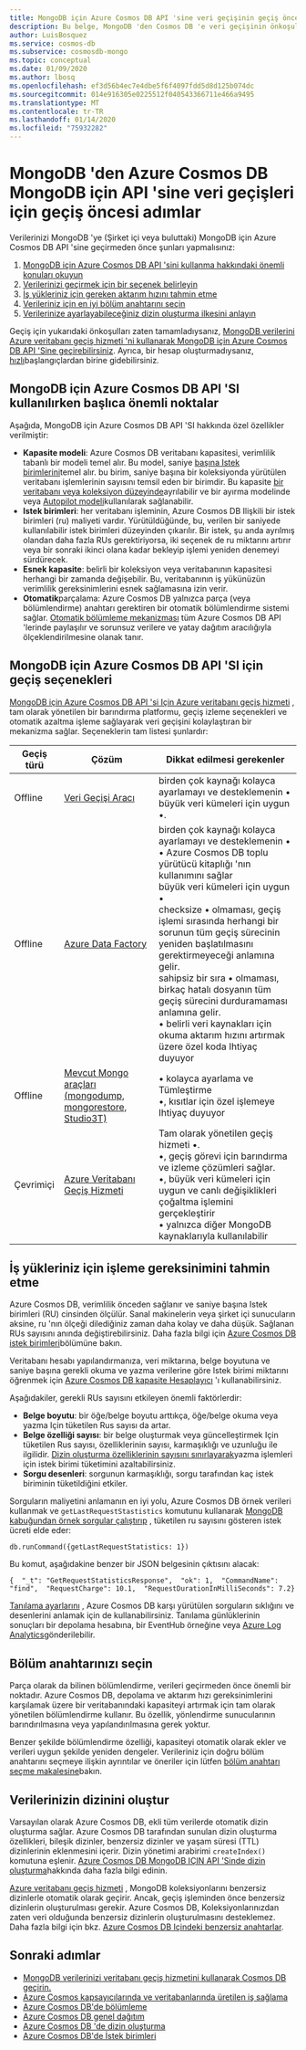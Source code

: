 ```yaml
---
title: MongoDB için Azure Cosmos DB API 'sine veri geçişinin geçiş öncesi adımları
description: Bu belge, MongoDB 'den Cosmos DB 'e veri geçişinin önkoşulları hakkında genel bakış sağlar.
author: LuisBosquez
ms.service: cosmos-db
ms.subservice: cosmosdb-mongo
ms.topic: conceptual
ms.date: 01/09/2020
ms.author: lbosq
ms.openlocfilehash: ef3d56b4ec7e4dbe5f6f4097fdd5d8d125b074dc
ms.sourcegitcommit: 014e916305e0225512f040543366711e466a9495
ms.translationtype: MT
ms.contentlocale: tr-TR
ms.lasthandoff: 01/14/2020
ms.locfileid: "75932282"
---
```

# <a name="pre-migration-steps-for-data-migrations-from-mongodb-to-azure-cosmos-dbs-api-for-mongodb"></a>MongoDB 'den Azure Cosmos DB MongoDB için API 'sine veri geçişleri için geçiş öncesi adımlar

Verilerinizi MongoDB 'ye (Şirket içi veya buluttaki) MongoDB için Azure Cosmos DB API 'sine geçirmeden önce şunları yapmalısınız:

1. [MongoDB için Azure Cosmos DB API 'sini kullanma hakkındaki önemli konuları okuyun](#considerations)
2. [Verilerinizi geçirmek için bir seçenek belirleyin](#options)
3. [İş yükleriniz için gereken aktarım hızını tahmin etme](#estimate-throughput)
4. [Verileriniz için en iyi bölüm anahtarını seçin](#partitioning)
5. [Verilerinize ayarlayabileceğiniz dizin oluşturma ilkesini anlayın](#indexing)

Geçiş için yukarıdaki önkoşulları zaten tamamladıysanız, [MongoDB verilerini Azure veritabanı geçiş hizmeti 'ni kullanarak MongoDB için Azure Cosmos DB API 'Sine geçirebilirsiniz](../dms/tutorial-mongodb-cosmos-db.md). Ayrıca, bir hesap oluşturmadıysanız, [hızlı](create-mongodb-dotnet.md)başlangıçlardan birine gidebilirsiniz.

## <a id="considerations"></a>MongoDB için Azure Cosmos DB API 'SI kullanılırken başlıca önemli noktalar

Aşağıda, MongoDB için Azure Cosmos DB API 'SI hakkında özel özellikler verilmiştir:
- **Kapasite modeli**: Azure Cosmos DB veritabanı kapasitesi, verimlilik tabanlı bir modeli temel alır. Bu model, saniye [başına Istek birimlerini](request-units.md)temel alır. bu birim, saniye başına bir koleksiyonda yürütülen veritabanı işlemlerinin sayısını temsil eden bir birimdir. Bu kapasite [bir veritabanı veya koleksiyon düzeyinde](set-throughput.md)ayrılabilir ve bir ayırma modelinde veya [Autopilot modeli](provision-throughput-autopilot.md)kullanılarak sağlanabilir.
- **Istek birimleri**: her veritabanı işleminin, Azure Cosmos DB Ilişkili bir istek birimleri (ru) maliyeti vardır. Yürütüldüğünde, bu, verilen bir saniyede kullanılabilir istek birimleri düzeyinden çıkarılır. Bir istek, şu anda ayrılmış olandan daha fazla RUs gerektiriyorsa, iki seçenek de ru miktarını artırır veya bir sonraki ikinci olana kadar bekleyip işlemi yeniden denemeyi sürdürecek.
- **Esnek kapasite**: belirli bir koleksiyon veya veritabanının kapasitesi herhangi bir zamanda değişebilir. Bu, veritabanının iş yükünüzün verimlilik gereksinimlerini esnek sağlamasına izin verir.
- **Otomatik**parçalama: Azure Cosmos DB yalnızca parça (veya bölümlendirme) anahtarı gerektiren bir otomatik bölümlendirme sistemi sağlar. [Otomatik bölümleme mekanizması](partition-data.md) tüm Azure Cosmos DB API 'lerinde paylaşılır ve sorunsuz verilere ve yatay dağıtım aracılığıyla ölçeklendirilmesine olanak tanır.

## <a id="options"></a>MongoDB için Azure Cosmos DB API 'SI için geçiş seçenekleri

[MongoDB için Azure Cosmos DB API 'si Için Azure veritabanı geçiş hizmeti](../dms/tutorial-mongodb-cosmos-db.md) , tam olarak yönetilen bir barındırma platformu, geçiş izleme seçenekleri ve otomatik azaltma işleme sağlayarak veri geçişini kolaylaştıran bir mekanizma sağlar. Seçeneklerin tam listesi şunlardır:

|**Geçiş türü**|**Çözüm**|**Dikkat edilmesi gerekenler**|
|---------|---------|---------|
|Offline|[Veri Geçişi Aracı](https://docs.microsoft.com/azure/cosmos-db/import-data)|birden çok kaynağı kolayca ayarlamayı ve desteklemenin &bull; <br/>büyük veri kümeleri için uygun &bull;.|
|Offline|[Azure Data Factory](https://docs.microsoft.com/azure/data-factory/connector-azure-cosmos-db)|birden çok kaynağı kolayca ayarlamayı ve desteklemenin &bull; <br/>&bull; Azure Cosmos DB toplu yürütücü kitaplığı 'nın kullanımını sağlar <br/>büyük veri kümeleri için uygun &bull; <br/>checksize &bull; olmaması, geçiş işlemi sırasında herhangi bir sorunun tüm geçiş sürecinin yeniden başlatılmasını gerektirmeyeceği anlamına gelir.<br/>sahipsiz bir sıra &bull; olmaması, birkaç hatalı dosyanın tüm geçiş sürecini durduramaması anlamına gelir. <br/>&bull; belirli veri kaynakları için okuma aktarım hızını artırmak üzere özel koda Ihtiyaç duyuyor|
|Offline|[Mevcut Mongo araçları (mongodump, mongorestore, Studio3T)](https://azure.microsoft.com/resources/videos/using-mongodb-tools-with-azure-cosmos-db/)|&bull; kolayca ayarlama ve Tümleştirme <br/>&bull;, kısıtlar için özel işlemeye Ihtiyaç duyuyor|
|Çevrimiçi|[Azure Veritabanı Geçiş Hizmeti](../dms/tutorial-mongodb-cosmos-db-online.md)|Tam olarak yönetilen geçiş hizmeti &bull;.<br/>&bull;, geçiş görevi için barındırma ve izleme çözümleri sağlar. <br/>&bull;, büyük veri kümeleri için uygun ve canlı değişiklikleri çoğaltma işlemini gerçekleştirir <br/>&bull; yalnızca diğer MongoDB kaynaklarıyla kullanılabilir|


## <a id="estimate-throughput"></a>İş yükleriniz için işleme gereksinimini tahmin etme

Azure Cosmos DB, verimlilik önceden sağlanır ve saniye başına Istek birimleri (RU) cinsinden ölçülür. Sanal makinelerin veya şirket içi sunucuların aksine, ru 'nın ölçeği dilediğiniz zaman daha kolay ve daha düşük. Sağlanan RUs sayısını anında değiştirebilirsiniz. Daha fazla bilgi için [Azure Cosmos DB istek birimleri](request-units.md)bölümüne bakın.

Veritabanı hesabı yapılandırmanıza, veri miktarına, belge boyutuna ve saniye başına gerekli okuma ve yazma verilerine göre Istek birimi miktarını öğrenmek için [Azure Cosmos DB kapasite Hesaplayıcı](https://cosmos.azure.com/capacitycalculator/) 'ı kullanabilirsiniz.

Aşağıdakiler, gerekli RUs sayısını etkileyen önemli faktörlerdir:
- **Belge boyutu**: bir öğe/belge boyutu arttıkça, öğe/belge okuma veya yazma Için tüketilen Rus sayısı da artar.
- **Belge özelliği sayısı**: bir belge oluşturmak veya güncelleştirmek Için tüketilen Rus sayısı, özelliklerinin sayısı, karmaşıklığı ve uzunluğu ile ilgilidir. [Dizin oluşturma özelliklerinin sayısını sınırlayarak](mongodb-indexing.md)yazma işlemleri için istek birimi tüketimini azaltabilirsiniz.
- **Sorgu desenleri**: sorgunun karmaşıklığı, sorgu tarafından kaç istek biriminin tüketildiğini etkiler. 

Sorguların maliyetini anlamanın en iyi yolu, Azure Cosmos DB örnek verileri kullanmak ve `getLastRequestStastistics` komutunu kullanarak [MongoDB kabuğundan örnek sorgular çalıştırıp](connect-mongodb-account.md) , tüketilen ru sayısını gösteren istek ücreti elde eder:

`db.runCommand({getLastRequestStatistics: 1})`

Bu komut, aşağıdakine benzer bir JSON belgesinin çıktısını alacak:

```{  "_t": "GetRequestStatisticsResponse",  "ok": 1,  "CommandName": "find",  "RequestCharge": 10.1,  "RequestDurationInMilliSeconds": 7.2}```

[Tanılama ayarlarını](cosmosdb-monitor-resource-logs.md) , Azure Cosmos DB karşı yürütülen sorguların sıklığını ve desenlerini anlamak için de kullanabilirsiniz. Tanılama günlüklerinin sonuçları bir depolama hesabına, bir EventHub örneğine veya [Azure Log Analytics](https://docs.microsoft.com/azure/azure-monitor/log-query/get-started-portal)gönderilebilir.  

## <a id="partitioning"></a>Bölüm anahtarınızı seçin
Parça olarak da bilinen bölümlendirme, verileri geçirmeden önce önemli bir noktadır. Azure Cosmos DB, depolama ve aktarım hızı gereksinimlerini karşılamak üzere bir veritabanındaki kapasiteyi artırmak için tam olarak yönetilen bölümlendirme kullanır. Bu özellik, yönlendirme sunucularının barındırılmasına veya yapılandırılmasına gerek yoktur.   

Benzer şekilde bölümlendirme özelliği, kapasiteyi otomatik olarak ekler ve verileri uygun şekilde yeniden dengeler. Verileriniz için doğru bölüm anahtarını seçmeye ilişkin ayrıntılar ve öneriler için lütfen [bölüm anahtarı seçme makalesine](https://docs.microsoft.com/azure/cosmos-db/partitioning-overview#choose-partitionkey)bakın. 

## <a id="indexing"></a>Verilerinizin dizinini oluştur
Varsayılan olarak Azure Cosmos DB, ekli tüm verilerde otomatik dizin oluşturma sağlar. Azure Cosmos DB tarafından sunulan dizin oluşturma özellikleri, bileşik dizinler, benzersiz dizinler ve yaşam süresi (TTL) dizinlerinin eklenmesini içerir. Dizin yönetimi arabirimi `createIndex()` komutuna eşlenir. [Azure Cosmos DB MongoDB IÇIN API 'Sinde dizin oluşturma](mongodb-indexing.md)hakkında daha fazla bilgi edinin.

[Azure veritabanı geçiş hizmeti](../dms/tutorial-mongodb-cosmos-db.md) , MongoDB koleksiyonlarını benzersiz dizinlerle otomatik olarak geçirir. Ancak, geçiş işleminden önce benzersiz dizinlerin oluşturulması gerekir. Azure Cosmos DB, Koleksiyonlarınızdan zaten veri olduğunda benzersiz dizinlerin oluşturulmasını desteklemez. Daha fazla bilgi için bkz. [Azure Cosmos DB Içindeki benzersiz anahtarlar](unique-keys.md).

## <a name="next-steps"></a>Sonraki adımlar
* [MongoDB verilerinizi veritabanı geçiş hizmetini kullanarak Cosmos DB geçirin.](../dms/tutorial-mongodb-cosmos-db.md) 
* [Azure Cosmos kapsayıcılarında ve veritabanlarında üretilen iş sağlama](set-throughput.md)
* [Azure Cosmos DB'de bölümleme](partition-data.md)
* [Azure Cosmos DB genel dağıtım](distribute-data-globally.md)
* [Azure Cosmos DB 'de dizin oluşturma](index-overview.md)
* [Azure Cosmos DB'de İstek birimleri](request-units.md)
